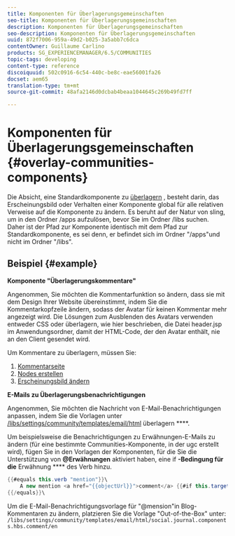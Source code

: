 ```yaml
---
title: Komponenten für Überlagerungsgemeinschaften
seo-title: Komponenten für Überlagerungsgemeinschaften
description: Komponenten für Überlagerungsgemeinschaften
seo-description: Komponenten für Überlagerungsgemeinschaften
uuid: 872f7006-959a-49d2-b025-3a5abb7c6dca
contentOwner: Guillaume Carlino
products: SG_EXPERIENCEMANAGER/6.5/COMMUNITIES
topic-tags: developing
content-type: reference
discoiquuid: 502c0916-6c54-440c-be8c-eae56001fa26
docset: aem65
translation-type: tm+mt
source-git-commit: 48afa2146d0dcbab4beaa1044645c269b49fd7ff

---
```



# Komponenten für Überlagerungsgemeinschaften {#overlay-communities-components}

Die Absicht, eine Standardkomponente zu [überlagern](/help/communities/client-customize.md#overlays) , besteht darin, das Erscheinungsbild oder Verhalten einer Komponente global für alle relativen Verweise auf die Komponente zu ändern. Es beruht auf der Natur von sling, um in den Ordner /apps aufzulösen, bevor Sie im Ordner /libs suchen. Daher ist der Pfad zur Komponente identisch mit dem Pfad zur Standardkomponente, es sei denn, er befindet sich im Ordner &quot;/apps&quot;und nicht im Ordner &quot;/libs&quot;.

## Beispiel {#example}

**Komponente &quot;Überlagerungskommentare&quot;**

Angenommen, Sie möchten die Kommentarfunktion so ändern, dass sie mit dem Design Ihrer Website übereinstimmt, indem Sie die Kommentarkopfzeile ändern, sodass der Avatar für keinen Kommentar mehr angezeigt wird. Die Lösungen zum Ausblenden des Avatars verwenden entweder CSS oder überlagern, wie hier beschrieben, die Datei header.jsp im Anwendungsordner, damit der HTML-Code, der den Avatar enthält, nie an den Client gesendet wird.

Um Kommentare zu überlagern, müssen Sie:

1. [Kommentarseite](/help/communities/overlay-create-comments-page.md)
1. [Nodes erstellen](/help/communities/overlay-create-nodes.md)
1. [Erscheinungsbild ändern](/help/communities/overlay-alter-appearance.md)

**E-Mails zu Überlagerungsbenachrichtigungen**

Angenommen, Sie möchten die Nachricht von E-Mail-Benachrichtigungen anpassen, indem Sie die Vorlagen unter [/libs/settings/community/templates/email/html](/help/communities/client-customize.md#overlays) überlagern ****.

Um beispielsweise die Benachrichtigungen zu Erwähnungen-E-Mails zu ändern (für eine bestimmte Communities-Komponente, in der ugc erstellt wird), fügen Sie in den Vorlagen der Komponenten, für die Sie die Unterstützung von **@Erwähnungen** aktiviert haben, eine if **-Bedingung für die** Erwähnung **** des Verb hinzu.

```java
{{#equals this.verb "mention"}}\
    A new mention <a href="{{objectUrl}}">comment</a> {{#if this.target.properties.[jcr:title]}}to the article "{{{target.displayName}}}" {{/if}}was added by {{{user.name}}} on {{dateUtil this.published format="EEE, d MMM yyyy HH:mm:ss z"}}.\n \
{{/equals}}\
```

Um die E-Mail-Benachrichtigungsvorlage für &quot;@mension&quot;in Blog-Kommentaren zu ändern, platzieren Sie die Vorlage &quot;Out-of-the-Box&quot; unter: `/libs/settings/community/templates/email/html/social.journal.components.hbs.comment/en`
